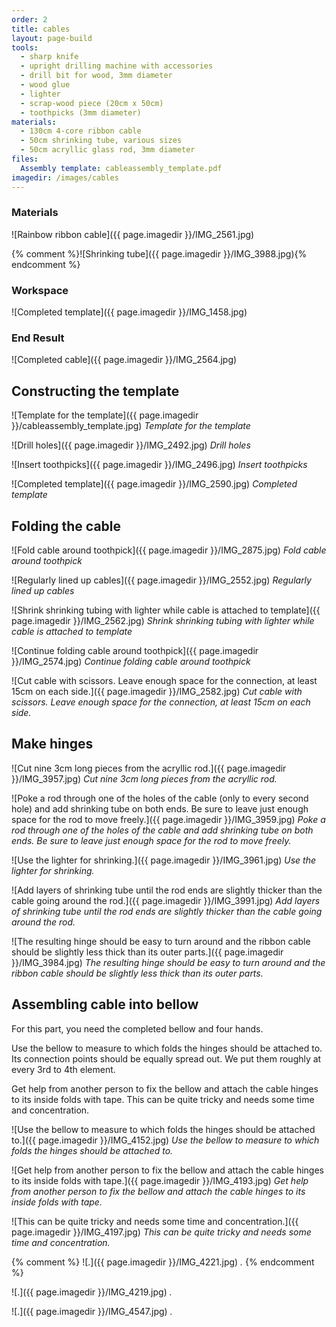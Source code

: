 ```yaml
---
order: 2
title: cables
layout: page-build
tools:
  - sharp knife
  - upright drilling machine with accessories
  - drill bit for wood, 3mm diameter
  - wood glue
  - lighter
  - scrap-wood piece (20cm x 50cm)
  - toothpicks (3mm diameter)
materials:
  - 130cm 4-core ribbon cable
  - 50cm shrinking tube, various sizes
  - 50cm acryllic glass rod, 3mm diameter
files:
  Assembly template: cableassembly_template.pdf
imagedir: /images/cables
---
```




### Materials

![Rainbow ribbon cable]({{ page.imagedir }}/IMG_2561.jpg)

{% comment %}![Shrinking tube]({{ page.imagedir }}/IMG_3988.jpg){% endcomment %}


### Workspace

![Completed template]({{ page.imagedir }}/IMG_1458.jpg)



### End Result

![Completed cable]({{ page.imagedir }}/IMG_2564.jpg)


## Constructing the template

![Template for the template]({{ page.imagedir }}/cableassembly_template.jpg)
*Template for the template*

![Drill holes]({{ page.imagedir }}/IMG_2492.jpg)
*Drill holes*

![Insert toothpicks]({{ page.imagedir }}/IMG_2496.jpg)
*Insert toothpicks*

![Completed template]({{ page.imagedir }}/IMG_2590.jpg)
*Completed template*




## Folding the cable

![Fold cable around toothpick]({{ page.imagedir }}/IMG_2875.jpg)
*Fold cable around toothpick*

![Regularly lined up cables]({{ page.imagedir }}/IMG_2552.jpg)
*Regularly lined up cables*

![Shrink shrinking tubing with lighter while cable is attached to template]({{ page.imagedir }}/IMG_2562.jpg)
*Shrink shrinking tubing with lighter while cable is attached to template*

![Continue folding cable around toothpick]({{ page.imagedir }}/IMG_2574.jpg)
*Continue folding cable around toothpick*


![Cut cable with scissors. Leave enough space for the connection, at least 15cm on each side.]({{ page.imagedir }}/IMG_2582.jpg)
*Cut cable with scissors. Leave enough space for the connection, at least 15cm on each side.*




## Make hinges


![Cut nine 3cm long pieces from the acryllic rod.]({{ page.imagedir }}/IMG_3957.jpg)
*Cut nine 3cm long pieces from the acryllic rod.*

![Poke a rod through one of the holes of the cable (only to every second hole) and add shrinking tube on both ends. Be sure to leave just enough space for the rod to move freely.]({{ page.imagedir }}/IMG_3959.jpg)
*Poke a rod through one of the holes of the cable and add shrinking tube on both ends. Be sure to leave just enough space for the rod to move freely.*

![Use the lighter for shrinking.]({{ page.imagedir }}/IMG_3961.jpg)
*Use the lighter for shrinking.*



![Add layers of shrinking tube until the rod ends are slightly thicker than the cable going around the rod.]({{ page.imagedir }}/IMG_3991.jpg)
*Add layers of shrinking tube until the rod ends are slightly thicker than the cable going around the rod.*

![The resulting hinge should be easy to turn around and the ribbon cable should be slightly less thick than its outer parts.]({{ page.imagedir }}/IMG_3984.jpg)
*The resulting hinge should be easy to turn around and the ribbon cable should be slightly less thick than its outer parts.*


## Assembling cable into bellow

<div class="note">For this part, you need the completed bellow and four hands.</div>

Use the bellow to measure to which folds the hinges should be attached to. 
Its connection points should be equally spread out.
We put them roughly at every 3rd to 4th element.

Get help from another person to fix the bellow and attach the cable hinges to its inside folds with tape.
This can be quite tricky and needs some time and concentration.

![Use the bellow to measure to which folds the hinges should be attached to.]({{ page.imagedir }}/IMG_4152.jpg)
*Use the bellow to measure to which folds the hinges should be attached to.*

![Get help from another person to fix the bellow and attach the cable hinges to its inside folds with tape.]({{ page.imagedir }}/IMG_4193.jpg)
*Get help from another person to fix the bellow and attach the cable hinges to its inside folds with tape.*



![This can be quite tricky and needs some time and concentration.]({{ page.imagedir }}/IMG_4197.jpg)
*This can be quite tricky and needs some time and concentration.*


{% comment %}
![.]({{ page.imagedir }}/IMG_4221.jpg)
*.*
{% endcomment %}

![.]({{ page.imagedir }}/IMG_4219.jpg)
*.*


![.]({{ page.imagedir }}/IMG_4547.jpg)
*.*
